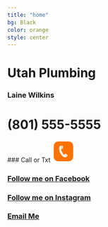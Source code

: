 ```yaml
---
title: "home"
bg: Black
color: orange
style: center
---
```

<!-- Global site tag (gtag.js) - Google Analytics -->

<!--<div class="icontain"><iframe src="https://www.youtube.com/embed/kEF75qdFaDo" allowfullscreen></iframe></div><br><br>-->

<!--<div class="icontain"><iframe src="//www.youtube.com/embed/VLzeWVlbWoY" allowfullscreen></iframe></div><br><br>-->


<!--<img src="img/GSM.png" alt="Great Scott Magic" width="70%" height="70%">-->

<h1>Utah Plumbing</h1>
<h3>Laine Wilkins</h3>

<h1>(801) 555-5555</h1>
### Call or Txt
<a href="tel:8015555555"><img src="img/phone icon.png" width="10%" height="10%"></a>


<!--<span class="fa-stack subtlecircle" style="font-size:100px; background:rgba(255,166,0,0.1)">
  <i class="fa fa-circle fa-stack-2x text-white"></i>
  <i class="fa fa-bicycle fa-stack-1x text-orange"></i>
</span>

# Magic is my passion!
{: .text-Blue}-->


<!--I love performing magic and giving back to the communities in which I live.-->

### [Follow me on Facebook](https://www.facebook.com/lainewilkins)<br>
### [Follow me on Instagram](https://www.instagram.com/lainewilkins)<br>
### <a href="mailto:utahplumbinglainewilkins@gmail.com">Email Me</a><br>
<!--<img src="img/Headshot with logo.jpg" width="40%" height = "40%" alt="Scott Chamberlain">-->
